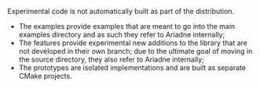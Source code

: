 Experimental code is not automatically built as part of the distribution.

- The examples provide examples that are meant to go into the main examples directory and as such they refer to Ariadne internally;
- The features provide experimental new additions to the library that are not developed in their own branch; due to the ultimate goal of moving in the source directory, they also refer to Ariadne internally;
- The prototypes are isolated implementations and are built as separate CMake projects.
